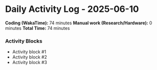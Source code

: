 # Daily Activity Log - 2025-06-10

**Coding (WakaTime):** 74 minutes
**Manual work (Research/Hardware):** 0 minutes
**Total Time:** 74 minutes

### Activity Blocks
- Activity block #1
- Activity block #2
- Activity block #3
